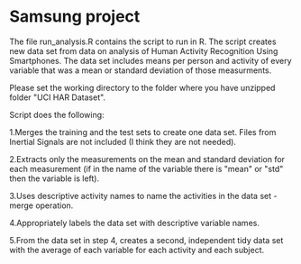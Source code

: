 # Samsung project
The file run_analysis.R contains the script to run in R.
The script creates new data set from data on analysis of Human Activity Recognition Using Smartphones.
The data set includes means per person and activity of every variable that was a mean or standard deviation of those measurments.

Please set the working directory to the folder where you have unzipped folder "UCI HAR Dataset".

Script does the following:

1.Merges the training and the test sets to create one data set. Files from Inertial Signals are not included (I think they are not needed).

2.Extracts only the measurements on the mean and standard deviation for each measurement (if in the name of the variable there is "mean" or "std" then the variable is left).

3.Uses descriptive activity names to name the activities in the data set - merge operation.

4.Appropriately labels the data set with descriptive variable names.

5.From the data set in step 4, creates a second, independent tidy data set with the average of each variable for each activity and each subject.
